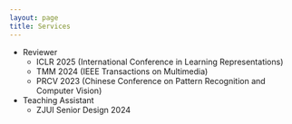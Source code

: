 ```yaml
---
layout: page
title: Services
---
```


- Reviewer
  - ICLR 2025 (International Conference in Learning Representations) 
  - TMM 2024 (IEEE Transactions on Multimedia)
  - PRCV 2023 (Chinese Conference on Pattern Recognition and Computer Vision)
- Teaching Assistant
  - ZJUI Senior Design 2024
